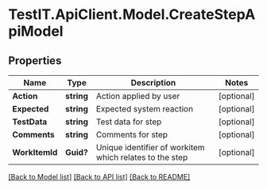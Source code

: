 # TestIT.ApiClient.Model.CreateStepApiModel

## Properties

Name | Type | Description | Notes
------------ | ------------- | ------------- | -------------
**Action** | **string** | Action applied by user | [optional] 
**Expected** | **string** | Expected system reaction | [optional] 
**TestData** | **string** | Test data for step | [optional] 
**Comments** | **string** | Comments for step | [optional] 
**WorkItemId** | **Guid?** | Unique identifier of workitem which relates to the step | [optional] 

[[Back to Model list]](../README.md#documentation-for-models) [[Back to API list]](../README.md#documentation-for-api-endpoints) [[Back to README]](../README.md)

